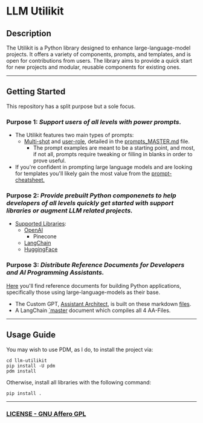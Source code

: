 # LLM Utilikit

## Description
The Utilikit is a Python library designed to enhance large-language-model projects. It offers a variety of components, prompts, and templates, and is open for contributions from users. The library aims to provide a quick start for new projects and modular, reusable components for existing ones. 

---

## Getting Started

This repository has a split purpose but a sole focus.

### Purpose 1: *Support users of all levels with power prompts.*

* The Utilikit features two main types of prompts:
  * [Multi-shot](./prompts_MASTER.md#Multi-Shot-Prompts) and [user-role](./prompts_MASTER.md#User-Role-Prompts), detailed in the [prompts_MASTER.md](./prompts_MASTER.md) file.
    * The prompt examples are meant to be a starting point, and most, if not all, prompts require tweaking or filling in blanks in order to prove useful. 
* If you're confident in prompting large language models and are looking for templates you'll likely gain the most value from the [prompt-cheatsheet.](./prompt-cheatsheet.md)

### Purpose 2: *Provide prebuilt Python componenets to help developers of all levels quickly get started with support libraries or augment LLM related projects.*

* [Supported Libraries](./src/llm_utilikit/):
  * [OpenAI](./src/llm_utilikit/OpenAI/)
    * Pinecone
  * [LangChain](./src/llm_utilikit/LangChain/)
  * [HuggingFace](./src/llm_utilikit/HuggingFace/)

### Purpose 3: *Distribute Reference Documents for Developers and AI Programming Assistants.*

[<ins>Here</ins>](./Custom-GPT-Uploadable_Knowledge_Base/) you'll find reference documents for building Python applications, specifically those using large-language-models as their base. 

- The Custom GPT, [Assistant Architect](https://chat.openai.com/g/g-gOeFNMJ8Z-llm-assistant-architect), is built on these markdown [files](./Custom-GPT-Uploadable_Knowledge_Base/Assistant_Architect/).
- A LangChain [`master](./Custom-GPT-Uploadable_Knowledge_Base/langchain_serve_smith-quick_reference-original-master.md) document which compiles all 4 AA-Files.

---

## Usage Guide

You may wish to use PDM, as I do, to install the project via:
```
cd llm-utilikit
pip install -U pdm
pdm install
```

Otherwise, install all libraries with the following command:
```
pip install .
```

---

### [LICENSE - GNU Affero GPL](./LICENSE)
